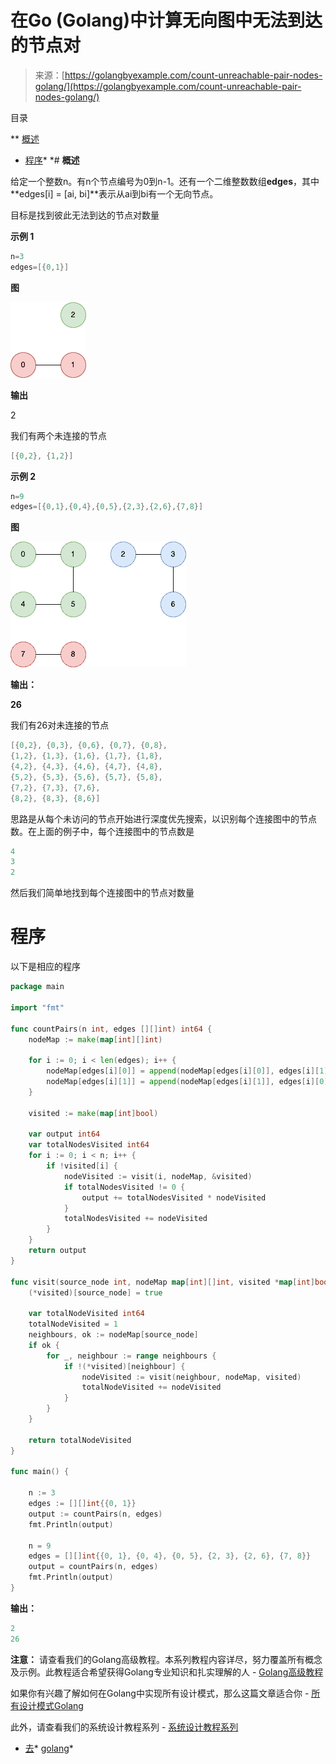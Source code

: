 <!--yml

类别：未分类

日期：2024-10-13 06:50:31

-->

# 在Go (Golang)中计算无向图中无法到达的节点对

> 来源：[https://golangbyexample.com/count-unreachable-pair-nodes-golang/](https://golangbyexample.com/count-unreachable-pair-nodes-golang/)

目录

**   [概述](#Overview "Overview")

+   [程序](#Program "Program")*  *# **概述**

给定一个整数n。有n个节点编号为0到n-1。还有一个二维整数数组**edges**，其中**edges[i] = [ai, bi]**表示从ai到bi有一个无向节点。

目标是找到彼此无法到达的节点对数量

**示例 1**

```go
n=3
edges=[{0,1}]
```

**图**

![](img/8473545ae2c070f9173a090845f5e532.png)

**输出**

2

我们有两个未连接的节点

```go
[{0,2}, {1,2}]
```

**示例 2**

```go
n=9
edges=[{0,1},{0,4},{0,5},{2,3},{2,6},{7,8}]
```

**图**

![](img/649eee1225b6dbfbb0bd449cfb524479.png)

**输出：**

**26**

我们有26对未连接的节点

```go
[{0,2}, {0,3}, {0,6}, {0,7}, {0,8},
{1,2}, {1,3}, {1,6}, {1,7}, {1,8},
{4,2}, {4,3}, {4,6}, {4,7}, {4,8},
{5,2}, {5,3}, {5,6}, {5,7}, {5,8},
{7,2}, {7,3}, {7,6},
{8,2}, {8,3}, {8,6}]
```

思路是从每个未访问的节点开始进行深度优先搜索，以识别每个连接图中的节点数。在上面的例子中，每个连接图中的节点数是

```go
4
3
2
```

然后我们简单地找到每个连接图中的节点对数量

# **程序**

以下是相应的程序

```go
package main

import "fmt"

func countPairs(n int, edges [][]int) int64 {
	nodeMap := make(map[int][]int)

	for i := 0; i < len(edges); i++ {
		nodeMap[edges[i][0]] = append(nodeMap[edges[i][0]], edges[i][1])
		nodeMap[edges[i][1]] = append(nodeMap[edges[i][1]], edges[i][0])
	}

	visited := make(map[int]bool)

	var output int64
	var totalNodesVisited int64
	for i := 0; i < n; i++ {
		if !visited[i] {
			nodeVisited := visit(i, nodeMap, &visited)
			if totalNodesVisited != 0 {
				output += totalNodesVisited * nodeVisited
			}
			totalNodesVisited += nodeVisited
		}
	}
	return output
}

func visit(source_node int, nodeMap map[int][]int, visited *map[int]bool) int64 {
	(*visited)[source_node] = true

	var totalNodeVisited int64
	totalNodeVisited = 1
	neighbours, ok := nodeMap[source_node]
	if ok {
		for _, neighbour := range neighbours {
			if !(*visited)[neighbour] {
				nodeVisited := visit(neighbour, nodeMap, visited)
				totalNodeVisited += nodeVisited
			}
		}
	}

	return totalNodeVisited
}

func main() {

	n := 3
	edges := [][]int{{0, 1}}
	output := countPairs(n, edges)
	fmt.Println(output)

	n = 9
	edges = [][]int{{0, 1}, {0, 4}, {0, 5}, {2, 3}, {2, 6}, {7, 8}}
	output = countPairs(n, edges)
	fmt.Println(output)
}
```

**输出：**

```go
2
26
```

**注意：** 请查看我们的Golang高级教程。本系列教程内容详尽，努力覆盖所有概念及示例。此教程适合希望获得Golang专业知识和扎实理解的人 - [Golang高级教程](https://golangbyexample.com/golang-comprehensive-tutorial/)

如果你有兴趣了解如何在Golang中实现所有设计模式，那么这篇文章适合你 - [所有设计模式Golang](https://golangbyexample.com/all-design-patterns-golang/)

此外，请查看我们的系统设计教程系列 - [系统设计教程系列](https://techbyexample.com/system-design-questions/)

+   [去](https://golangbyexample.com/tag/go/)*   [golang](https://golangbyexample.com/tag/golang/)*
